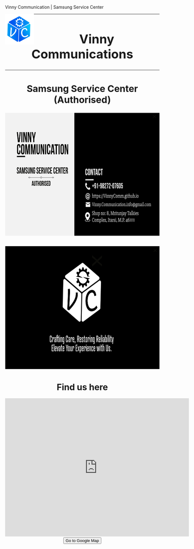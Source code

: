 Vinny Communication | Samsung Service Center
<div align="center display="block">
<img src= "https://github.com/vinnycomm/vinnycomm.github.io/blob/main/_images/Logo_vc_blue.png?raw=true" alt="GeeksforGeeks logo" align="left" height="100">
</div>
<!-- <br><br><br> -->
<div align="center" display="block">
<!--   <font size=0>Vinny Communications </font> -->
<!--   <h1> ... </h1> -->
  <hr>
  <h1 style="font-size:40px"> Vinny Communications </h1>
  <hr>
  <h2 style="font-size:30px"> Samsung Service Center (Authorised) </h2>
  
  
  <a href="https://VinnyComm.github.io"><img src="https://github.com/vinnycomm/vinnycomm.github.io/blob/main/_images/VinnyComm_vcard_frontside_1.png?raw=true" height="400"/></a>
  <div>&nbsp;</div>
  <a href="https://VinnyComm.github.io"><img src="https://github.com/vinnycomm/vinnycomm.github.io/blob/main/_images/VinnyComm_vcard_backside_1.png?raw=true" height="400"/></a>




 <h1>Find us here</h1>
 <iframe src="https://www.google.com/maps/embed?pb=!1m18!1m12!1m3!1d3683.0518181446955!2d77.76297647653637!3d22.61454007946182!2m3!1f0!2f0!3f0!3m2!1i1024!2i768!4f13.1!3m3!1m2!1s0x397ddd8882a19d3f%3A0xbfde44dd28088f2f!2sAuthorised%20Samsung%20Service%20Center%20-%20Vinny%20Communications!5e0!3m2!1sen!2suk!4v1708720819713!5m2!1sen!2suk" width="600" height="450" style="border:0;" allowfullscreen="" loading="lazy" referrerpolicy="no-referrer-when-downgrade"></iframe>


<form action="https://maps.app.goo.gl/jpewyY2jwaT5dPYu7">
    <input type="submit" value="Go to Google Map" />
</form>



  <!--
  <div align="center">
    <a href="https://MLEndDatasets.github.io"><b><font size="5">Homepage</font></b></a>
    <sup>
      <a href="https://MLEndDatasets.github.io">
        <i><font size="4">H</font></i>
      </a>
    </sup>
    &nbsp;&nbsp;&nbsp;&nbsp;
    <a href="https://MLEndDatasets.github.io"><b><font size="5">Getting started</font></b></a>
    <sup>
      <a href="https://MLEndDatasets.github.io">
        <i><font size="4">T</font></i>
      </a>
    </sup>
</div>
-->
<div>&nbsp;</div>
</div>
